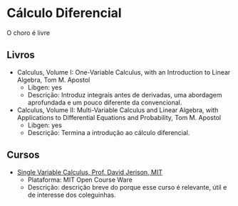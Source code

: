 # Cálculo Diferencial
O choro é livre

## Livros
  * Calculus, Volume I: One-Variable Calculus, with an Introduction to Linear Algebra, Tom M. Apostol 
    * Libgen: yes 
    * Descrição: Introduz integrais antes de derivadas, uma abordagem aprofundada e um pouco diferente da convencional. 
  * Calculus, Volume II: Multi-Variable Calculus and Linear Algebra, with Applications to Differential Equations and Probability, Tom M. Apostol  
    * Libgen: yes  
    * Descrição: Termina a introdução ao cálculo diferencial.
  
## Cursos
  * [Single Variable Calculus, Prof. David Jerison, MIT](https://ocw.mit.edu/courses/mathematics/18-01sc-single-variable-calculus-fall-2010/)
    * Plataforma: MIT Open Course Ware
    * Descrição: descrição breve do porque esse curso é relevante, útil e de interesse dos coleguinhas.
